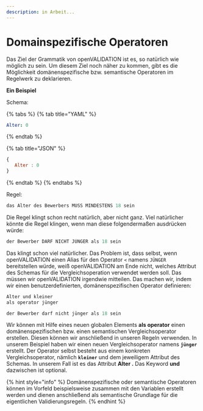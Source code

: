 ```yaml
---
description: in Arbeit...
---
```


# Domainspezifische Operatoren

Das Ziel der Grammatik von openVALIDATION ist es, so natürlich wie möglich zu sein. Um diesem Ziel noch näher zu kommen, gibt es die Möglichkeit domänenspezifische bzw. semantische Operatoren im Regelwerk zu deklarieren. 

**Ein Beispiel**

Schema:

{% tabs %}
{% tab title="YAML" %}
```yaml
Alter: 0
```
{% endtab %}

{% tab title="JSON" %}
```javascript
{
   Alter : 0
}
```
{% endtab %}
{% endtabs %}

Regel:

```coffeescript
das Alter des Bewerbers MUSS MINDESTENS 18 sein
```

Die Regel klingt schon recht natürlich, aber nicht ganz. Viel natürlicher könnte die Regel klingen, wenn man diese folgendermaßen ausdrücken würde:

```coffeescript
der Bewerber DARF NICHT JÜNGER als 18 sein
```

Das klingt schon viel natürlicher. Das Problem ist, dass selbst, wenn openVALIDATION einen Alias für den Operator `<` namens `JÜNGER` bereitstellen würde, weiß openVALIDATION am Ende nicht, welches Attribut des Schemas für die Vergleichsoperation verwendet werden soll. Das müssen wir openVALIDATION irgendwie mitteilen. Das machen wir, indem wir einen benutzerdefinierten, domänenspezifischen Operator definieren:

```coffeescript
Alter und kleiner
als operator jünger

der Bewerber darf nicht jünger als 18 sein
```

Wir können mit Hilfe eines neuen globalen Elements **als operator** einen domänenspezifischen bzw. einen semantischen Vergleichsoperator erstellen. Diesen können wir anschließend in unseren Regeln verwenden. In unserem Beispiel haben wir einen neuen Vergleichsoperator namens **`jünger`** erstellt. Der Operator selbst besteht aus einem konkreten Vergleichsoperator, nämlich **`kleiner`** und dem jeweiligem Attribut des Schemas. In unserem Fall ist es das Attribut **Alter .** Das Keyword **und** dazwischen ist optional.

{% hint style="info" %}
Domänenspezifische oder semantische Operatoren können im Vorfeld beispielsweise zusammen mit den Variablen erstellt werden und dienen anschließend als semantische Grundlage für die eigentlichen Validierungsregeln.
{% endhint %}



